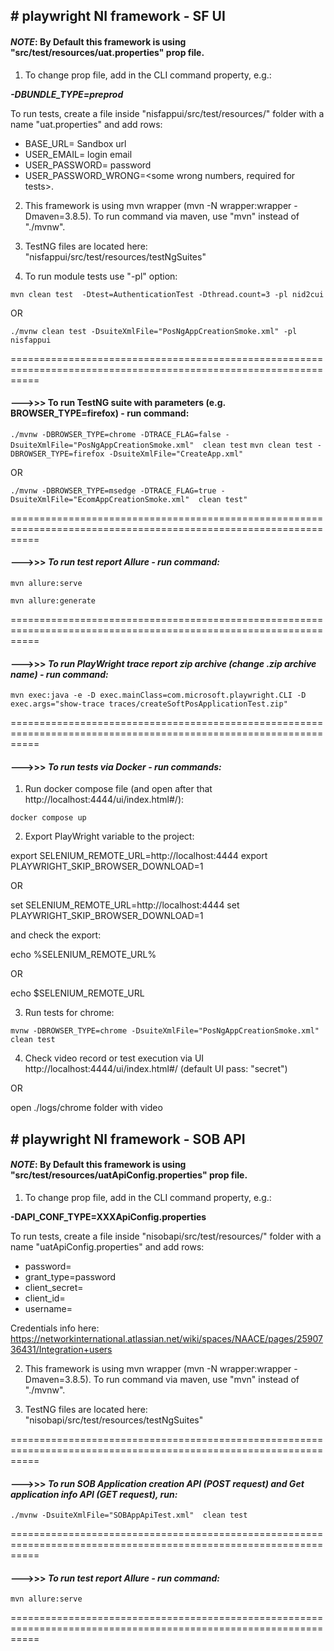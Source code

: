 ## **# playwright NI framework - SF UI**

#### **_NOTE_**: By Default this framework is using "src/test/resources/uat.properties" prop file.

1. To change prop file, add in the CLI command property, e.g.:

**_-DBUNDLE_TYPE=preprod_**


To run tests, create a file inside "nisfappui/src/test/resources/" folder with a name "uat.properties" and add rows:

- BASE_URL= Sandbox url
- USER_EMAIL= login email
- USER_PASSWORD= password
- USER_PASSWORD_WRONG=<some wrong numbers, required for tests>.


2. This framework is using mvn wrapper (mvn -N wrapper:wrapper -Dmaven=3.8.5). To run command via maven, use "mvn"
   instead of "./mvnw".


3. TestNG files are located here: "nisfappui/src/test/resources/testNgSuites"



4. To run module tests use "-pl" option:

`mvn clean test  -Dtest=AuthenticationTest -Dthread.count=3 -pl nid2cui`

OR 


`./mvnw clean test -DsuiteXmlFile="PosNgAppCreationSmoke.xml" -pl nisfappui`

=================================================================================================================

#### **--->>> To run TestNG suite with parameters  (e.g. BROWSER_TYPE=firefox) - run command:**

`./mvnw -DBROWSER_TYPE=chrome -DTRACE_FLAG=false -DsuiteXmlFile="PosNgAppCreationSmoke.xml"  clean test`
`mvn clean test -DBROWSER_TYPE=firefox -DsuiteXmlFile="CreateApp.xml"`

OR

`./mvnw -DBROWSER_TYPE=msedge -DTRACE_FLAG=true -DsuiteXmlFile="EcomAppCreationSmoke.xml"  clean test"`

=================================================================================================================

#### --->>> **_To run test report Allure - run command:_**

`mvn allure:serve`


`mvn allure:generate`


=================================================================================================================

#### --->>> **_To run PlayWright trace report zip archive (change .zip archive name) - run command:_**

`mvn exec:java -e -D exec.mainClass=com.microsoft.playwright.CLI -D exec.args="show-trace traces/createSoftPosApplicationTest.zip"`

=================================================================================================================

#### --->>> **_To run tests via Docker - run commands:_**

1. Run docker compose file (and open after that http://localhost:4444/ui/index.html#/):

`docker compose up`

2. Export PlayWright variable to the project:

export SELENIUM_REMOTE_URL=http://localhost:4444
export PLAYWRIGHT_SKIP_BROWSER_DOWNLOAD=1

OR

set SELENIUM_REMOTE_URL=http://localhost:4444
set PLAYWRIGHT_SKIP_BROWSER_DOWNLOAD=1

and check the export:

echo %SELENIUM_REMOTE_URL%

OR

echo $SELENIUM_REMOTE_URL

3. Run tests for chrome:

`mvnw -DBROWSER_TYPE=chrome -DsuiteXmlFile="PosNgAppCreationSmoke.xml"  clean test`

4. Check video record or test execution via UI http://localhost:4444/ui/index.html#/ (default UI pass: "secret")

OR

open ./logs/chrome folder with video



## **# playwright NI framework - SOB API**

#### **_NOTE_**: By Default this framework is using "src/test/resources/uatApiConfig.properties" prop file.

1. To change prop file, add in the CLI command property, e.g.:

**-DAPI_CONF_TYPE=XXXApiConfig.properties**


To run tests, create a file inside "nisobapi/src/test/resources/" folder with a name "uatApiConfig.properties" and add rows:

- password=
- grant_type=password
- client_secret=
- client_id=
- username=

Credentials info here: https://networkinternational.atlassian.net/wiki/spaces/NAACE/pages/2590736431/Integration+users

2. This framework is using mvn wrapper (mvn -N wrapper:wrapper -Dmaven=3.8.5). To run command via maven, use "mvn"
   instead of "./mvnw".


3. TestNG files are located here: "nisobapi/src/test/resources/testNgSuites"


=================================================================================================================

#### --->>> **_To run SOB Application creation API (POST request) and Get application info API (GET request), run:_**

`./mvnw -DsuiteXmlFile="SOBAppApiTest.xml"  clean test`

=================================================================================================================

#### --->>> **_To run test report Allure - run command:_**

`mvn allure:serve`

=================================================================================================================